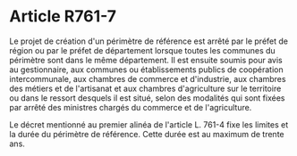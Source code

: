 # Article R761-7

Le projet de création d'un périmètre de référence est arrêté par le préfet de région ou par le préfet de département lorsque toutes les communes du périmètre sont dans le même département. Il est ensuite soumis pour avis au gestionnaire, aux communes ou établissements publics de coopération intercommunale, aux chambres de commerce et d'industrie, aux chambres des métiers et de l'artisanat et aux chambres d'agriculture sur le territoire ou dans le ressort desquels il est situé, selon des modalités qui sont fixées par arrêté des ministres chargés du commerce et de l'agriculture.

Le décret mentionné au premier alinéa de l'article L. 761-4 fixe les limites et la durée du périmètre de référence. Cette durée est au maximum de trente ans.
